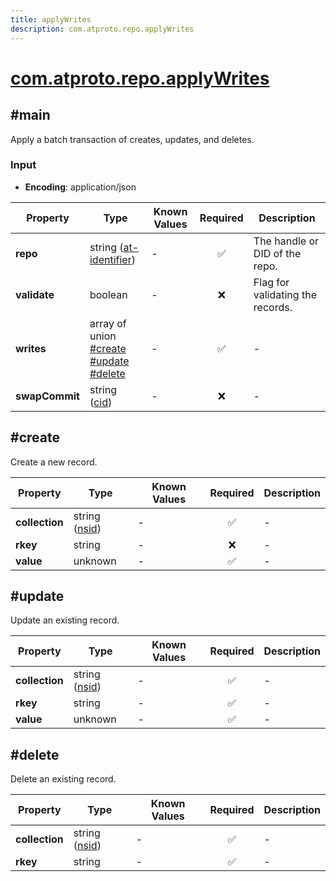 ```yaml
---
title: applyWrites
description: com.atproto.repo.applyWrites
---
```


# [com.atproto.repo.applyWrites](https://github.com/myConsciousness/atproto.dart/blob/main/lexicons/com/atproto/repo/applyWrites.json)

## #main

Apply a batch transaction of creates, updates, and deletes.

### Input

- **Encoding**: application/json

| Property | Type | Known Values | Required | Description |
| --- | --- | --- | :---: | --- |
| **repo** | string ([at-identifier](https://atproto.com/specs/lexicon#at-identifier)) | - | ✅ | The handle or DID of the repo. |
| **validate** | boolean | - | ❌ | Flag for validating the records. |
| **writes** | array of union<br/>[#create](#create)<br/>[#update](#update)<br/>[#delete](#delete) | - | ✅ | - |
| **swapCommit** | string ([cid](https://atproto.com/specs/repository#cid-formats)) | - | ❌ | - |

## #create

Create a new record.

| Property | Type | Known Values | Required | Description |
| --- | --- | --- | :---: | --- |
| **collection** | string ([nsid](https://atproto.com/specs/nsid)) | - | ✅ | - |
| **rkey** | string | - | ❌ | - |
| **value** | unknown | - | ✅ | - |

## #update

Update an existing record.

| Property | Type | Known Values | Required | Description |
| --- | --- | --- | :---: | --- |
| **collection** | string ([nsid](https://atproto.com/specs/nsid)) | - | ✅ | - |
| **rkey** | string | - | ✅ | - |
| **value** | unknown | - | ✅ | - |

## #delete

Delete an existing record.

| Property | Type | Known Values | Required | Description |
| --- | --- | --- | :---: | --- |
| **collection** | string ([nsid](https://atproto.com/specs/nsid)) | - | ✅ | - |
| **rkey** | string | - | ✅ | - |
